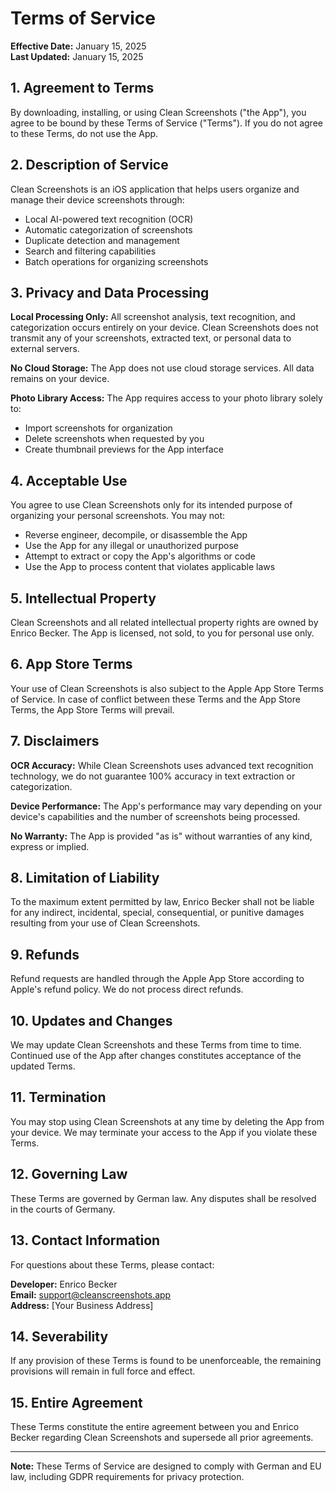 # Terms of Service

**Effective Date:** January 15, 2025  
**Last Updated:** January 15, 2025

## 1. Agreement to Terms

By downloading, installing, or using Clean Screenshots ("the App"), you agree to be bound by these Terms of Service ("Terms"). If you do not agree to these Terms, do not use the App.

## 2. Description of Service

Clean Screenshots is an iOS application that helps users organize and manage their device screenshots through:
- Local AI-powered text recognition (OCR)
- Automatic categorization of screenshots
- Duplicate detection and management
- Search and filtering capabilities
- Batch operations for organizing screenshots

## 3. Privacy and Data Processing

**Local Processing Only:** All screenshot analysis, text recognition, and categorization occurs entirely on your device. Clean Screenshots does not transmit any of your screenshots, extracted text, or personal data to external servers.

**No Cloud Storage:** The App does not use cloud storage services. All data remains on your device.

**Photo Library Access:** The App requires access to your photo library solely to:
- Import screenshots for organization
- Delete screenshots when requested by you
- Create thumbnail previews for the App interface

## 4. Acceptable Use

You agree to use Clean Screenshots only for its intended purpose of organizing your personal screenshots. You may not:
- Reverse engineer, decompile, or disassemble the App
- Use the App for any illegal or unauthorized purpose
- Attempt to extract or copy the App's algorithms or code
- Use the App to process content that violates applicable laws

## 5. Intellectual Property

Clean Screenshots and all related intellectual property rights are owned by Enrico Becker. The App is licensed, not sold, to you for personal use only.

## 6. App Store Terms

Your use of Clean Screenshots is also subject to the Apple App Store Terms of Service. In case of conflict between these Terms and the App Store Terms, the App Store Terms will prevail.

## 7. Disclaimers

**OCR Accuracy:** While Clean Screenshots uses advanced text recognition technology, we do not guarantee 100% accuracy in text extraction or categorization.

**Device Performance:** The App's performance may vary depending on your device's capabilities and the number of screenshots being processed.

**No Warranty:** The App is provided "as is" without warranties of any kind, express or implied.

## 8. Limitation of Liability

To the maximum extent permitted by law, Enrico Becker shall not be liable for any indirect, incidental, special, consequential, or punitive damages resulting from your use of Clean Screenshots.

## 9. Refunds

Refund requests are handled through the Apple App Store according to Apple's refund policy. We do not process direct refunds.

## 10. Updates and Changes

We may update Clean Screenshots and these Terms from time to time. Continued use of the App after changes constitutes acceptance of the updated Terms.

## 11. Termination

You may stop using Clean Screenshots at any time by deleting the App from your device. We may terminate your access to the App if you violate these Terms.

## 12. Governing Law

These Terms are governed by German law. Any disputes shall be resolved in the courts of Germany.

## 13. Contact Information

For questions about these Terms, please contact:

**Developer:** Enrico Becker  
**Email:** support@cleanscreenshots.app  
**Address:** [Your Business Address]

## 14. Severability

If any provision of these Terms is found to be unenforceable, the remaining provisions will remain in full force and effect.

## 15. Entire Agreement

These Terms constitute the entire agreement between you and Enrico Becker regarding Clean Screenshots and supersede all prior agreements.

---

**Note:** These Terms of Service are designed to comply with German and EU law, including GDPR requirements for privacy protection.